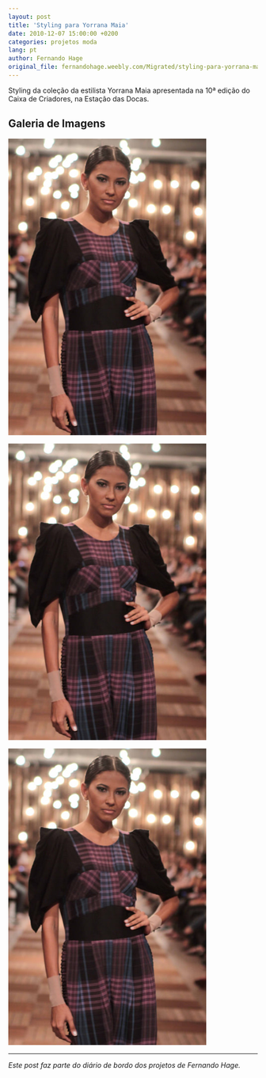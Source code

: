 ```yaml
---
layout: post
title: 'Styling para Yorrana Maia'
date: 2010-12-07 15:00:00 +0200
categories: projetos moda
lang: pt
author: Fernando Hage
original_file: fernandohage.weebly.com/Migrated/styling-para-yorrana-maia.html
---
```


Styling da coleção da estilista Yorrana Maia apresentada na 10ª edição do Caixa de Criadores, na Estação das Docas.

## Galeria de Imagens

![Styling para Yorrana Maia](/assets/images/2010-12-07-styling-producao-moda-yorrana-maia-01.jpg)

![Styling para Yorrana Maia](/assets/images/2010-12-07-styling-producao-moda-yorrana-maia-02.jpg)

![Styling para Yorrana Maia](/assets/images/2010-12-07-styling-producao-moda-yorrana-maia-03.jpg)

---

*Este post faz parte do diário de bordo dos projetos de Fernando Hage.*
